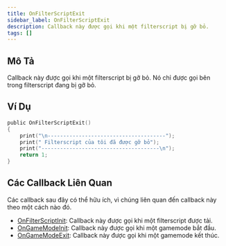 ```yaml
---
title: OnFilterScriptExit
sidebar_label: OnFilterScriptExit
description: Callback này được gọi khi một filterscript bị gỡ bỏ.
tags: []
---
```


## Mô Tả

Callback này được gọi khi một filterscript bị gỡ bỏ. Nó chỉ được gọi bên trong filterscript đang bị gỡ bỏ.

## Ví Dụ

```c
public OnFilterScriptExit()
{
    print("\n--------------------------------------");
    print(" Filterscript của tôi đã được gỡ bỏ");
    print("--------------------------------------\n");
    return 1;
}
```

## Các Callback Liên Quan

Các callback sau đây có thể hữu ích, vì chúng liên quan đến callback này theo một cách nào đó.

- [OnFilterScriptInit](OnFilterScriptInit): Callback này được gọi khi một filterscript được tải.
- [OnGameModeInit](OnGameModeInit): Callback này được gọi khi một gamemode bắt đầu.
- [OnGameModeExit](OnGameModeExit): Callback này được gọi khi một gamemode kết thúc.